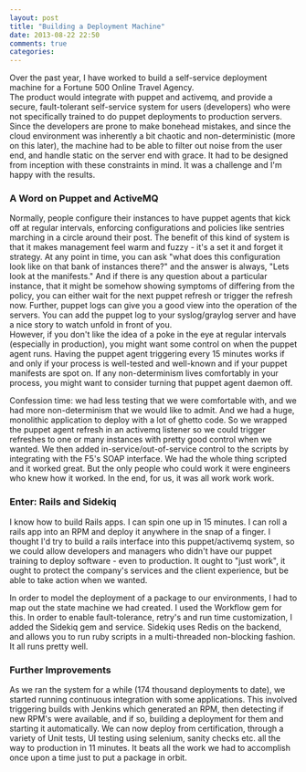 ```yaml
---
layout: post
title: "Building a Deployment Machine"
date: 2013-08-22 22:50
comments: true
categories: 
---
```

Over the past year, I have worked to build a self-service deployment machine for a Fortune 500 Online Travel Agency.  
The product would integrate with puppet and activemq, and provide a secure, fault-tolerant self-service system for users (developers) who were not specifically trained to do puppet deployments to production servers.  Since the developers are prone to make bonehead mistakes, and since the cloud environment was inherently a bit chaotic and non-deterministic (more on this later), the machine had to be able to filter out noise from the user end, and handle static on the server end with grace.  It had to be designed from inception with these constraints in mind.  It was a challenge and I'm happy with the results.
<!-- more -->

### A Word on Puppet and ActiveMQ

Normally, people configure their instances to have puppet agents that kick off at regular intervals, enforcing configurations and policies like sentries marching in a circle around their post.  The benefit of this kind of system is that it makes management feel warm and fuzzy - it's a set it and forget it strategy.  At any point in time, you can ask "what does this configuration look like on that bank of instances there?" and the answer is always, "Lets look at the manifests."  And if there is any question about a particular instance, that it might be somehow showing symptoms of differing from the policy, you can either wait for the next puppet refresh or trigger the refresh now.   Further, puppet logs can give you a good view into the operation of the servers.  You can add the puppet log to your syslog/graylog server and have a nice story to watch unfold in front of you.  
However, if you don't like the idea of a poke in the eye at regular intervals (especially in production), you might want some control on when the puppet agent runs.  Having the puppet agent triggering every 15 minutes works if and only if your process is well-tested and well-known and if your puppet manifests are spot on.  If any non-determinism lives comfortably in your process, you might want to consider turning that puppet agent daemon off. 

Confession time: we had less testing that we were comfortable with, and we had more non-determinism that we would like to admit.  And we had a huge, monolithic application to deploy with a lot of ghetto code.  So we wrapped the puppet agent refresh in an activemq listener so we could trigger refreshes to one or many instances with pretty good control when we wanted.  We then added in-service/out-of-service control to the scripts by integrating with the F5's SOAP interface.  We had the whole thing scripted and it worked great.  But the only people who could work it were engineers who knew how it worked.  In the end, for us, it was all work work work.

### Enter: Rails and Sidekiq

I know how to build Rails apps.  I can spin one up in 15 minutes.  I can roll a rails app into an RPM and deploy it anywhere in the snap of a finger.  I thought I'd try to build a rails interface into this puppet/activemq system, so we could allow developers and managers who didn't have our puppet training to deploy software - even to production.  It ought to "just work", it ought to protect the company's services and the client experience, but be able to take action when we wanted.   

In order to model the deployment of a package to our environments, I had to map out the state machine we had created.  I used the Workflow gem for this.  In order to enable fault-tolerance, retry's and run time customization, I added the Sidekiq gem and service.  Sidekiq uses Redis on the backend, and allows you to run ruby scripts in a multi-threaded non-blocking fashion.  It all runs pretty well.

### Further Improvements

As we ran the system for a while (174 thousand deployments to date), we started running continuous integration with some applications.  This involved triggering builds with Jenkins which generated an RPM, then detecting if new RPM's were available, and if so, building a deployment for them and starting it automatically.  We can now deploy from certification, through a variety of Unit tests, UI testing using selenium, sanity checks etc. all the way to production in 11 minutes.  It beats all the work we had to accomplish once upon a time just to put a package in orbit.    
